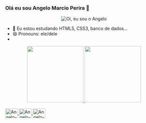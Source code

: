 ### Olá eu sou Angelo Marcio Perira 👋

<p align="center">
  <img src="https://github.com/angelomarcio40/angelomarcio40/raw/main/assets/header-github.gif" alt="Oi, eu sou o Angelo">
</p>

- 🌱 Eu estou estudando HTML5, CSS3, banco de dados...
- 😄 Pronouns: ele/dele
- 
<div align="center">
  <a href="https://github.com/angelomarcio40">
  <img height="180em" src="![Anurag's GitHub stats](https://github-readme-stats.vercel.app/api?username=anuraghazra&show_icons=true&theme=radical)"/>
  <img height="180em" src="https://github-readme-stats.vercel.app/api/top-langs/?username=rafaballerini&layout=compact&langs_count=7&theme=dracula"/>
</div>
  
<div style="display: inline_block"><br>
  <img align="center" alt="Angelo-HTML5" height="30" width="40" src="https://img.shields.io/badge/HTML5-E34F26?style=for-the-badge&logo=html5&logoColor=white">
  <img align="center" alt="Angelo-CSS3" height="30" width="40" src="https://img.shields.io/badge/CSS3-1572B6?style=for-the-badge&logo=css3&logoColor=white">
  <img align="center" alt="Angelo-MySQL" height="30" width="40" src="https://img.shields.io/badge/MySQL-00000F?style=for-the-badge&logo=mysql&logoColor=white">
</div>

 
